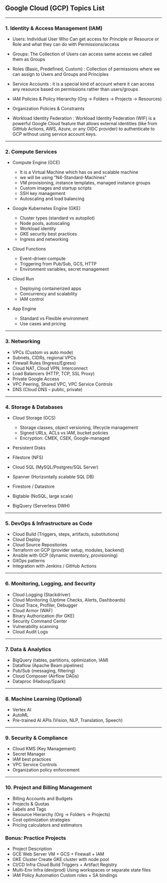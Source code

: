 ## Google Cloud (GCP) Topics List

---

### 1. Identity & Access Management (IAM)

* Users: Individual User Who Can get access for Principle or Resource or Role and what they can do with Permissions/access

* Groups: The Collection of Users can access same access we called them as Groups

* Roles (Basic, Predefined, Custom) : Collection of permissions where we can assign to Users and Groups and Principles

* Service Accounts : it is a special kind of account where it can access any resource based on permissions rather than users/groups

* IAM Policies & Policy Hierarchy (Org → Folders → Projects → Resources)

* Organization Policies & Constraints

* Workload Identity Federation : Workload Identity Federation (WIF) is a powerful Google Cloud feature that allows external identities (like from GitHub Actions, AWS, Azure, or any OIDC provider) to authenticate to GCP without using service account keys.

---

### 2. Compute Services

* Compute Engine (GCE)
  * It is a Virtual Machine which has os and scalable machine 
  * we will be using "N4-Standard-Machines"
  * VM provisioning, instance templates, managed instance groups
  * Custom images and startup scripts
  * SSH key management
  * Autoscaling and load balancing

* Google Kubernetes Engine (GKE)

  * Cluster types (standard vs autopilot)
  * Node pools, autoscaling
  * Workload identity
  * GKE security best practices
  * Ingress and networking

* Cloud Functions

  * Event-driven compute
  * Triggering from Pub/Sub, GCS, HTTP
  * Environment variables, secret management

* Cloud Run

  * Deploying containerized apps
  * Concurrency and scalability
  * IAM control

* App Engine

  * Standard vs Flexible environment
  * Use cases and pricing

---

### 3. Networking

* VPCs (Custom vs auto mode)
* Subnets, CIDRs, regional VPCs
* Firewall Rules (Ingress/Egress)
* Cloud NAT, Cloud VPN, Interconnect
* Load Balancers (HTTP, TCP, SSL Proxy)
* Private Google Access
* VPC Peering, Shared VPC, VPC Service Controls
* DNS (Cloud DNS – public, private)

---

### 4. Storage & Databases

* Cloud Storage (GCS)

  * Storage classes, object versioning, lifecycle management
  * Signed URLs, ACLs vs IAM, bucket policies
  * Encryption: CMEK, CSEK, Google-managed
* Persistent Disks
* Filestore (NFS)
* Cloud SQL (MySQL/Postgres/SQL Server)
* Spanner (Horizontally scalable SQL DB)
* Firestore / Datastore
* Bigtable (NoSQL, large scale)
* BigQuery (Serverless DWH)

---

### 5. DevOps & Infrastructure as Code

* Cloud Build (Triggers, steps, artifacts, substitutions)
* Cloud Deploy
* Cloud Source Repositories
* Terraform on GCP (provider setup, modules, backend)
* Ansible with GCP (dynamic inventory, provisioning)
* GitOps patterns
* Integration with Jenkins / GitHub Actions

---

### 6. Monitoring, Logging, and Security

* Cloud Logging (Stackdriver)
* Cloud Monitoring (Uptime Checks, Alerts, Dashboards)
* Cloud Trace, Profiler, Debugger
* Cloud Armor (WAF)
* Binary Authorization (for GKE)
* Security Command Center
* Vulnerability scanning
* Cloud Audit Logs

---

### 7. Data & Analytics

* BigQuery (tables, partitions, optimization, IAM)
* Dataflow (Apache Beam pipelines)
* Pub/Sub (messaging, filtering)
* Cloud Composer (Airflow DAGs)
* Dataproc (Hadoop/Spark)

---

### 8. Machine Learning (Optional)

* Vertex AI
* AutoML
* Pre-trained AI APIs (Vision, NLP, Translation, Speech)

---

### 9. Security & Compliance

* Cloud KMS (Key Management)
* Secret Manager
* IAM best practices
* VPC Service Controls
* Organization policy enforcement

---

### 10. Project and Billing Management

* Billing Accounts and Budgets
* Projects & Quotas
* Labels and Tags
* Resource Hierarchy (Org → Folders → Projects)
* Cost optimization strategies
* Pricing calculators and estimators

### Bonus: Practice Projects

* Project	Description
* GCE Web Server	VM + GCS + Firewall + IAM
* GKE Cluster	Create GKE cluster with node pool
* CI/CD Infra	Cloud Build Triggers + Artifact Registry
* Multi-Env Infra (dev/prod)	Using workspaces or separate state files
* IAM Policy Automation	Custom roles + SA bindings
